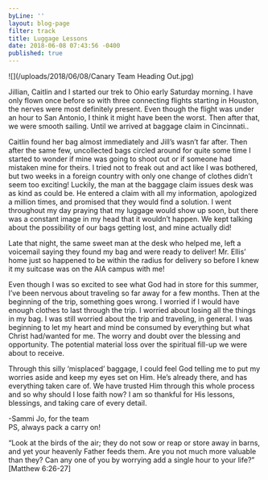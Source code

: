 ```yaml
---
byLine: ''
layout: blog-page
filter: track
title: Luggage Lessons
date: 2018-06-08 07:43:56 -0400
published: true
---
```


![](/uploads/2018/06/08/Canary Team Heading Out.jpg)

Jillian, Caitlin and I started our trek to Ohio early Saturday morning. I have only flown once before so with three connecting flights starting in Houston, the nerves were most definitely present. Even though the flight was under an hour to San Antonio, I think it might have been the worst. Then after that, we were smooth sailing. Until we arrived at baggage claim in Cincinnati..

Caitlin found her bag almost immediately and Jill’s wasn’t far after. Then after the same few, uncollected bags circled around for quite some time I started to wonder if mine was going to shoot out or if someone had mistaken mine for theirs. I tried not to freak out and act like I was bothered, but two weeks in a foreign country with only one change of clothes didn’t seem too exciting! Luckily, the man at the baggage claim issues desk was as kind as could be. He entered a claim with all my information, apologized a million times, and promised that they would find a solution. I went throughout my day praying that my luggage would show up soon, but there was a constant image in my head that it wouldn’t happen. We kept talking about the possibility of our bags getting lost, and mine actually did!

Late that night, the same sweet man at the desk who helped me, left a voicemail saying they found my bag and were ready to deliver! Mr. Ellis’ home just so happened to be within the radius for delivery so before I knew it my suitcase was on the AIA campus with me!

Even though I was so excited to see what God had in store for this summer, I’ve been nervous about traveling so far away for a few months. Then at the beginning of the trip, something goes wrong. I worried if I would have enough clothes to last through the trip. I worried about losing all the things in my bag. I was still worried about the trip and traveling, in general. I was beginning to let my heart and mind be consumed by everything but what Christ had/wanted for me. The worry and doubt over the blessing and opportunity. The potential material loss over the spiritual fill-up we were about to receive.

Through this silly ‘misplaced’ baggage, I could feel God telling me to put my worries aside and keep my eyes set on Him. He’s already there, and has everything taken care of. We have trusted Him through this whole process and so why should I lose faith now? I am so thankful for His lessons, blessings, and taking care of every detail.

-Sammi Jo, for the team  
PS, always pack a carry on!

“Look at the birds of the air; they do not sow or reap or store away in barns, and yet your heavenly Father feeds them. Are you not much more valuable than they? Can any one of you by worrying add a single hour to your life?”  
‭‭\[Matthew‬ ‭6:26-27‬\]